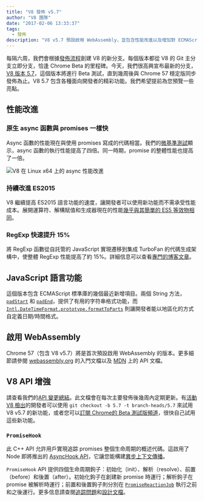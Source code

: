 ```yaml
---
title: "V8 發佈 v5.7"
author: "V8 團隊"
date: "2017-02-06 13:33:37"
tags: 
  - 發佈
description: "V8 v5.7 預設啟用 WebAssembly，並包含性能改進以及增加對 ECMAScript 語言功能的支持。"
---
```

每隔六周，我們會根據[發佈流程](/docs/release-process)創建 V8 的新分支。每個版本都從 V8 的 Git 主分支立即分支，恰逢 Chrome Beta 的里程碑。今天，我們很高興宣布最新的分支，[V8 版本 5.7](https://chromium.googlesource.com/v8/v8.git/+log/branch-heads/5.7)，這個版本將進行 Beta 測試，直到幾周後與 Chrome 57 穩定版同步發佈為止。V8 5.7 包含各種面向開發者的精彩功能。我們希望提前為您預覽一些亮點。

<!--truncate-->
## 性能改進

### 原生 async 函數與 promises 一樣快

Async 函數的性能現在與使用 promises 寫成的代碼相當。我們的[微基準測試](https://codereview.chromium.org/2577393002)顯示，async 函數的執行性能提高了四倍。同一時期，promise 的整體性能也提高了一倍。

![V8 在 Linux x64 上的 async 性能改進](/_img/v8-release-57/async.png)

### 持續改進 ES2015

V8 繼續提高 ES2015 語言功能的速度，讓開發者可以使用新功能而不需承受性能成本。展開運算符、解構賦值和生成器現在的性能[幾乎與其簡單的 ES5 等效物相同](https://fhinkel.github.io/six-speed/)。

### RegExp 快速提升 15%

將 RegExp 函數從自託管的 JavaScript 實現遷移到集成 TurboFan 的代碼生成架構中，使整體 RegExp 性能提高了約 15%。詳細信息可以查看[專門的博客文章](/blog/speeding-up-regular-expressions)。

## JavaScript 語言功能

這個版本包含 ECMAScript 標準庫的幾個最近新增項目。兩個 String 方法，[`padStart`](https://developer.mozilla.org/en-US/docs/Web/JavaScript/Reference/Global_Objects/String/padStart) 和 [`padEnd`](https://developer.mozilla.org/en-US/docs/Web/JavaScript/Reference/Global_Objects/String/padEnd)，提供了有用的字符串格式功能，而 [`Intl.DateTimeFormat.prototype.formatToParts`](https://developer.mozilla.org/en-US/docs/Web/JavaScript/Reference/Global_Objects/DateTimeFormat/formatToParts) 則讓開發者能以地區化的方式自定義日期/時間格式。

## 啟用 WebAssembly

Chrome 57（包含 V8 v5.7）將是首次預設啟用 WebAssembly 的版本。更多細節請參閱 [webassembly.org](http://webassembly.org/) 的入門文檔以及 [MDN](https://developer.mozilla.org/en-US/docs/WebAssembly/API) 上的 API 文檔。

## V8 API 增強

請查看我們的[API 變更總結](https://docs.google.com/document/d/1g8JFi8T_oAE_7uAri7Njtig7fKaPDfotU6huOa1alds/edit)。此文檔會在每次主要發佈後幾周內定期更新。有[活動 V8 檢出](/docs/source-code#using-git)的開發者可以使用 `git checkout -b 5.7 -t branch-heads/5.7` 來試用 V8 v5.7 的新功能，或者您可以[訂閱 Chrome的 Beta 測試版頻道](https://www.google.com/chrome/browser/beta.html)，很快自己試用這些新功能。

### `PromiseHook`

此 C++ API 允許用戶實現追踪 promises 整個生命周期的概述代碼。這啟用了 Node 即將推出的 [AsyncHook API](https://github.com/nodejs/node-eps/pull/18)，它讓您能構建[異步上下文傳播](https://docs.google.com/document/d/1tlQ0R6wQFGqCS5KeIw0ddoLbaSYx6aU7vyXOkv-wvlM/edit#)。

`PromiseHook` API 提供四個生命周期鉤子：初始化（init）、解析（resolve）、前置（before）和後置（after）。初始化鉤子在創建新 promise 時運行；解析鉤子在 promise 被解析時運行；前置和後置鉤子則分別在 [`PromiseReactionJob`](https://tc39.es/ecma262/#sec-promisereactionjob) 執行之前和之後運行。更多信息請查閱[追踪問題](https://bugs.chromium.org/p/v8/issues/detail?id=4643)和[設計文檔](https://docs.google.com/document/d/1rda3yKGHimKIhg5YeoAmCOtyURgsbTH_qaYR79FELlk/edit)。
